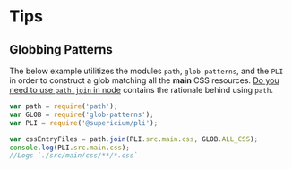 # Tips

## Globbing Patterns

The below example utilitizes the modules `path`, `glob-patterns`, and the `PLI` in order to construct a glob matching all the **main** CSS resources.  [Do you need to use `path.join` in node](http://stackoverflow.com/questions/9756567/do-you-need-to-use-path-join-in-node-js) contains the rationale behind using `path`.

``` javascript
var path = require('path');
var GLOB = require('glob-patterns');
var PLI = require('@supericium/pli');

var cssEntryFiles = path.join(PLI.src.main.css, GLOB.ALL_CSS);
console.log(PLI.src.main.css);
//Logs `./src/main/css/**/*.css`
```

